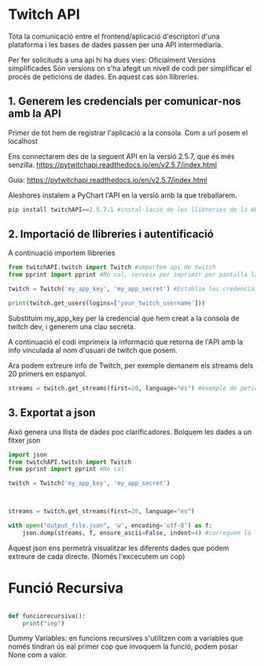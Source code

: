 
# Twitch API

Tota la comunicació entre el frontend/aplicació d'escriptori d'una plataforma i les bases de dades passen per una API intermediaria.

Per fer solicituds a una api hi ha dues vies:
	Oficialment
	Versións simplificades
		Són versions on s'ha afegit un nivell de codi per simplificar el procés de peticions de dades. En aquest cas són llibreries.


## 1. Generem les credencials per comunicar-nos amb la API

Primer de tot hem de registrar l'aplicació a la consola. Com a url posem el localhost


Ens connectarem des de la seguent API en la versió 2.5.7, que és més senzilla.
https://pytwitchapi.readthedocs.io/en/v2.5.7/index.html

Guia: https://pytwitchapi.readthedocs.io/en/v2.5.7/index.html

Aleshores instalem a PyChart l'API en la versió amb la que treballarem.

```python
pip install twitchAPI==2.5.7.1 #instal·lació de les llibreries de la API
```
## 2. Importació de llibreries i autentificació

A continuació importem llibreries

```python
from twitchAPI.twitch import Twitch #importem api de twitch
from pprint import pprint #No cal, serveix per imprimir per pantalla la informació de manera ordenada.

twitch = Twitch('my_app_key', 'my_app_secret') #Establim les credencials amb les que ens identificarem a l'hora de fer peticions.

print(twitch.get_users(logins=['your_twitch_username']))
```

Substituim my_app_key per la credencial que hem creat a la consola de twitch dev, i generem una clau secreta.

A continuació el codi imprimeix la informació que retorna de l'API amb la info vinculada al nom d'usuari de twitch que posem.

Ara podem extreure info de Twitch, per exemple demanem els streams dels 20 primers en espanyol.

```python
streams = twitch.get_streams(first=20, language="es") #exemple de petició de streams. Acotem als primers 20 i en espanuol. Podem consultar la resta de paràmetres a la pàgina de documentació de la API

```
## 3. Exportat a json

Això genera una llista de dades poc clarificadores. Bolquem les dades a un fitxer json

```python
import json
from twitchAPI.twitch import Twitch
from pprint import pprint #No cal

twitch = Twitch('my_app_key', 'my_app_secret')



streams = twitch.get_streams(first=20, language="es")

with open("output_file.json", 'w', encoding='utf-8') as f:  
    json.dump(streams, f, ensure_ascii=False, indent=4) #carreguem la llista resultant a un fitxer json mitjançant el .dump

```

Aquest json ens permetrà visualitzar les diferents dades que podem extreure de cada directe. (Només l'excecutem un cop)

# Funció Recursiva

```python

def funciorecursiva():
	print("iep")
```

Dummy Variables: en funcions recursives s'utilitzen com a variables que només tindran ús eal primer cop que invoquem la funció, podem posar None com a valor.
